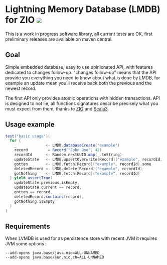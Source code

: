 # Lightning Memory Database (LMDB) for ZIO [![][ZIOLMDBManagerImg]][ZIOLMDBManagerLnk]

This is a work in progress software library, all current tests are OK, first preliminary releases are available
on maven central.

## Goal

Simple embedded database, easy to use opinionated API, with features dedicated to changes follow-up.
"changes follow-up" means that the API provide you everything you need to know about what is done by LMDB,
for example an update mean you'll receive back both the previous and the newest record.

The first API only provides atomic operations with hidden transactions. API is designed to not lie, all functions signatures
describe precisely what you must expect from them, thanks to [ZIO][ZIO] and [Scala3][Scala3].  

## Usage example

```scala
test("basic usage")(
  for {
    _             <- LMDB.databaseCreate("example")
    record         = Record("John Doe", 42)
    recordId      <- Random.nextUUID.map(_.toString)
    updateState   <- LMDB.upsertOverwrite[Record]("example", recordId, record)
    gotten        <- LMDB.fetch[Record]("example", recordId).some
    deletedRecord <- LMDB.delete[Record]("example", recordId)
    gotNothing    <- LMDB.fetch[Record]("example", recordId)
  } yield assertTrue(
    updateState.previous.isEmpty,
    updateState.current == record,
    gotten == record,
    deletedRecord.contains(record),
    gotNothing.isEmpty
  )
)
```

## Requirements

When LVMDB is used for as persistence store with recent JVM it requires JVM some options :

```
--add-opens java.base/java.nio=ALL-UNNAMED
--add-opens java.base/sun.nio.ch=ALL-UNNAMED
```

[ZIOLMDBManager]:    https://github.com/dacr/zio-lmdb
[ZIOLMDBManagerImg]: https://img.shields.io/maven-central/v/fr.janalyse/zio-lmdb_3.svg
[ZIOLMDBManagerLnk]: https://search.maven.org/#search%7Cga%7C1%7Cfr.janalyse.zio-lmdb
[ZIO]: https://zio.dev/
[Scala3]: https://docs.scala-lang.org/scala3/reference/